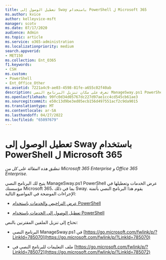 ```yaml
---
title: تعطيل الوصول إلى Sway باستخدام PowerShell ل Microsoft 365
ms.author: kvice
author: kelleyvice-msft
manager: scotv
ms.date: 07/17/2020
audience: Admin
ms.topic: article
ms.service: o365-administration
ms.localizationpriority: medium
search.appverid:
- MET150
ms.collection: Ent_O365
f1.keywords:
- CSH
ms.custom:
- PowerShell
- Ent_Office_Other
ms.assetid: 7221a4c9-ae03-4598-81fe-a655c02f40ab
description: تعرف على مكان تنزيل البرنامج النصي ManageSway.ps1 PowerShell الذي يتيح لك تعطيل الوصول إلى Sway في مؤسستك Microsoft 365.
ms.openlocfilehash: 99fc0d34d05767dc227d97ae1cc4cd545cb61ae3
ms.sourcegitcommit: e50c13d9be3ed05ecb156d497551acf2c9da9015
ms.translationtype: MT
ms.contentlocale: ar-SA
ms.lasthandoff: 04/27/2022
ms.locfileid: "65097679"
---
```

# <a name="disable-access-to-sway-with-powershell-for-microsoft-365"></a>تعطيل الوصول إلى Sway باستخدام PowerShell ل Microsoft 365

*تنطبق هذه المقالة على كل من Microsoft 365 Enterprise و Office 365 Enterprise.*

يتيح لك البرنامج النصي ManageSway.ps1 PowerShell عرض الخدمات وتعطيلها في مؤسستك Microsoft 365، بما في ذلك Sway. يقوم هذا البرنامج النصي بأتمتة الإجراءات الموضحة في المواضيع التالية:
  
- [عرض التراخيص والخدمات باستخدام PowerShell](view-licenses-and-services-with-microsoft-365-powershell.md)
    
- [تعطيل الوصول إلى الخدمات باستخدام PowerShell](disable-access-to-services-with-microsoft-365-powershell.md)
    
تحتاج إلى تنزيل الملفين المقترنين بالنص:
  
- البرنامج النصي ManageSway.ps1 في [https://go.microsoft.com/fwlink/p/?LinkId=785070](https://go.microsoft.com/fwlink/p/?LinkId=785070)
    
- ملف التعليمات للبرنامج النصي في [https://go.microsoft.com/fwlink/p/?LinkId=785072](https://go.microsoft.com/fwlink/p/?LinkId=785072)
    

